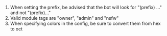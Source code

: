 1. When setting the prefix, be advised that the bot will look for "(prefix) ..." and not "(prefix)..."
2. Valid module tags are "owner", "admin" and "nsfw"
3. When specifying colors in the config, be sure to convert them from hex to oct